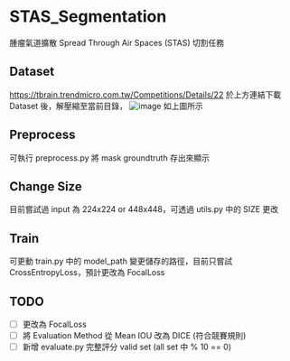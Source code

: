 # STAS_Segmentation
腫瘤氣道擴散 Spread Through Air Spaces (STAS) 切割任務

## Dataset 
https://tbrain.trendmicro.com.tw/Competitions/Details/22
於上方連結下載 Dataset 後，解壓縮至當前目錄，
![image](https://user-images.githubusercontent.com/50419632/164417685-a0a4a0ad-93cb-44db-b516-36958b2bf47f.png)
如上圖所示

## Preprocess
可執行 preprocess.py 將 mask groundtruth 存出來顯示

## Change Size
目前嘗試過 input 為 224x224 or 448x448，可透過 utils.py 中的 SIZE 更改

## Train
可更動 train.py 中的 model_path 變更儲存的路徑，目前只嘗試 CrossEntropyLoss，預計更改為 FocalLoss

## TODO
- [ ] 更改為 FocalLoss
- [ ] 將 Evaluation Method 從 Mean IOU 改為 DICE (符合競賽規則)
- [ ] 新增 evaluate.py 完整評分 valid set (all set 中 % 10 == 0) 
